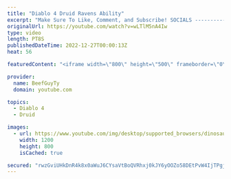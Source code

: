 ```yaml
---
title: "Diablo 4 Druid Ravens Ability"
excerpt: "Make Sure To Like, Comment, and Subscribe! SOCIALS ---------------------------------------------- Join Our ..."
originalUrl: https://youtube.com/watch?v=wLTlM5nA4Iw
type: video
length: PT8S
publishedDateTime: 2022-12-27T00:00:13Z
heat: 56

featuredContent: "<iframe width=\"800\" height=\"500\" frameborder=\"0\" src=\"https://www.youtube.com/embed/wLTlM5nA4Iw\" allow=\"accelerometer; autoplay; encrypted-media; gyroscope; picture-in-picture\" allowfullscreen></iframe>"

provider:
  name: BeefGuyTy
  domain: youtube.com

topics:
  - Diablo 4
  - Druid

images:
  - url: https://www.youtube.com/img/desktop/supported_browsers/dinosaur.png
    width: 1200
    height: 800
    isCached: true

secured: "rwzGviUHkDnR4k8x0aWuJ6CYsaVtBoQVRhxj0kJY6yOOZo58DEtPvW4IjTPgj2PMML26/KGS6Svgdm0RhNUUilbQT5zYaIFwLi1pu1VYsLbZqYjxvIAByh+6uQuBxSdFC7TkiJWaoAKD/jYwzJirhWAVFLqwvluwq+ImJz+jSrs8T80MUxVll3YSLr7NNukMuj4mYBOU7B9G/KPFE0YctDaQqAAfy8qcE0QE0JBD/ioIAqyq4mUB6/ni/VJPBmMCtpntnhV+saAE4ymlJoV6U8aOC64S9rVO0U/KFYT/5fHQbBas9pk1JZ0mybbX5jh7Tguy9Tf6aUI8bI9D2Aexb1x11aVMMu2JT/Am4gUrfIDLnnHvHGthTxwtoXjWh+1yxiYAyLVbT+RAVcMPXGwu+gsWYy031nBWGFkzvIcIuFI=;VIUPuL7hcfqsSH7WlQvruw=="
---
```


